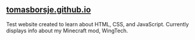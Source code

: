 ## [tomasborsje.github.io](tomasborsje.github.io)
Test website created to learn about HTML, CSS, and JavaScript. Currently displays info about my Minecraft mod, WingTech.
